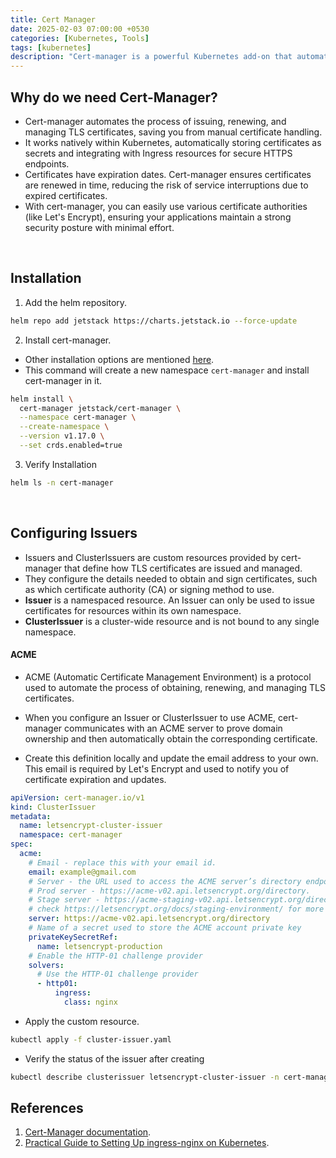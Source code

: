 ```yaml
---
title: Cert Manager
date: 2025-02-03 07:00:00 +0530
categories: [Kubernetes, Tools]
tags: [kubernetes]
description: "Cert-manager is a powerful Kubernetes add-on that automates the issuance and renewal of TLS certificates. In this hands-on guide, you'll learn how to install cert-manager, configure it to work with a certificate authority like Let's Encrypt, and integrate it with your Kubernetes workloads."
---
```


## Why do we need Cert-Manager?
- Cert-manager automates the process of issuing, renewing, and managing TLS certificates, saving you from manual certificate handling.
- It works natively within Kubernetes, automatically storing certificates as secrets and integrating with Ingress resources for secure HTTPS endpoints.
- Certificates have expiration dates. Cert-manager ensures certificates are renewed in time, reducing the risk of service interruptions due to expired certificates.
- With cert-manager, you can easily use various certificate authorities (like Let's Encrypt), ensuring your applications maintain a strong security posture with minimal effort.

<br>

## Installation
1. Add the helm repository.
```sh
helm repo add jetstack https://charts.jetstack.io --force-update
```

2. Install cert-manager. 
  - Other installation options are mentioned [here](https://cert-manager.io/docs/installation/helm/#installation-options).
  - This command will create a new namespace `cert-manager` and install cert-manager in it.
```sh
helm install \
  cert-manager jetstack/cert-manager \
  --namespace cert-manager \
  --create-namespace \
  --version v1.17.0 \
  --set crds.enabled=true
```

3. Verify Installation
```sh
helm ls -n cert-manager
```

<br>

## Configuring Issuers
- Issuers and ClusterIssuers are custom resources provided by cert-manager that define how TLS certificates are issued and managed. 
- They configure the details needed to obtain and sign certificates, such as which certificate authority (CA) or signing method to use.
- **Issuer** is a namespaced resource. An Issuer can only be used to issue certificates for resources within its own namespace.
- **ClusterIssuer** is a cluster-wide resource and is not bound to any single namespace.

#### ACME
- ACME (Automatic Certificate Management Environment) is a protocol used to automate the process of obtaining, renewing, and managing TLS certificates.
- When you configure an Issuer or ClusterIssuer to use ACME, cert-manager communicates with an ACME server to prove domain ownership and then automatically obtain the corresponding certificate.

- Create this definition locally and update the email address to your own. This email is required by Let's Encrypt and used to notify you of certificate expiration and updates.

```yaml
apiVersion: cert-manager.io/v1
kind: ClusterIssuer
metadata:
  name: letsencrypt-cluster-issuer
  namespace: cert-manager
spec:
  acme:
    # Email - replace this with your email id.
    email: example@gmail.com 
    # Server - the URL used to access the ACME server’s directory endpoint.
    # Prod server - https://acme-v02.api.letsencrypt.org/directory.
    # Stage server - https://acme-staging-v02.api.letsencrypt.org/directory
    # check https://letsencrypt.org/docs/staging-environment/ for more info.
    server: https://acme-v02.api.letsencrypt.org/directory 
    # Name of a secret used to store the ACME account private key
    privateKeySecretRef:
      name: letsencrypt-production
    # Enable the HTTP-01 challenge provider
    solvers:
      # Use the HTTP-01 challenge provider
      - http01:
          ingress:
            class: nginx

```

- Apply the custom resource.
```sh
kubectl apply -f cluster-issuer.yaml
```

- Verify the status of the issuer after creating
```sh
kubectl describe clusterissuer letsencrypt-cluster-issuer -n cert-manager
```

## References
1. [Cert-Manager documentation](https://cert-manager.io/docs/).
2. [Practical Guide to Setting Up ingress-nginx on Kubernetes](../Setting-Ingress).
